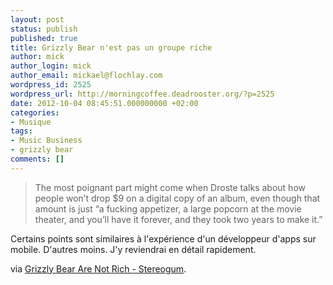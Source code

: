 ```yaml
---
layout: post
status: publish
published: true
title: Grizzly Bear n'est pas un groupe riche
author: mick
author_login: mick
author_email: mickael@flochlay.com
wordpress_id: 2525
wordpress_url: http://morningcoffee.deadrooster.org/?p=2525
date: 2012-10-04 08:45:51.000000000 +02:00
categories:
- Musique
tags:
- Music Business
- grizzly bear
comments: []
---
```

<blockquote>The most poignant part might come when Droste talks about how people won’t drop $9 on a digital copy of an album, even though that amount is just “a fucking appetizer, a large popcorn at the movie theater, and you’ll have it forever, and they took two years to make it.”</blockquote>
Certains points sont similaires à l'expérience d'un développeur d'apps sur mobile. D'autres moins. J'y reviendrai en détail rapidement.

via <a href="http://stereogum.com/1165101/grizzly-bear-are-not-rich/news/">Grizzly Bear Are Not Rich - Stereogum</a>.
